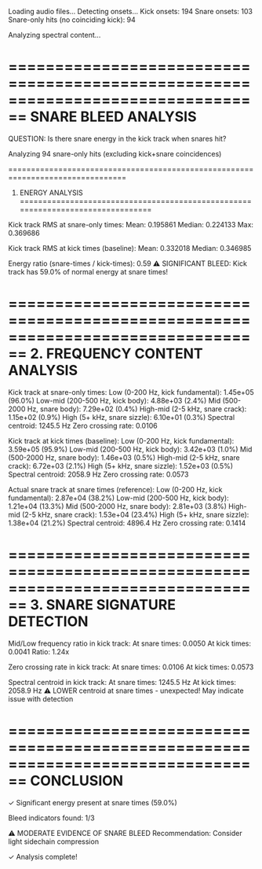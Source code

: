 Loading audio files...
Detecting onsets...
  Kick onsets:  194
  Snare onsets: 103
  Snare-only hits (no coinciding kick): 94

Analyzing spectral content...

================================================================================
SNARE BLEED ANALYSIS
================================================================================

QUESTION: Is there snare energy in the kick track when snares hit?

Analyzing 94 snare-only hits (excluding kick+snare coincidences)

================================================================================
1. ENERGY ANALYSIS
================================================================================

Kick track RMS at snare-only times:
  Mean:   0.195861
  Median: 0.224133
  Max:    0.369686

Kick track RMS at kick times (baseline):
  Mean:   0.332018
  Median: 0.346985

  Energy ratio (snare-times / kick-times): 0.59
  ⚠️  SIGNIFICANT BLEED: Kick track has 59.0% of normal energy at snare times!

================================================================================
2. FREQUENCY CONTENT ANALYSIS
================================================================================

Kick track at snare-only times:
  Low (0-200 Hz, kick fundamental):     1.45e+05  (96.0%)
  Low-mid (200-500 Hz, kick body):      4.88e+03  (2.4%)
  Mid (500-2000 Hz, snare body):        7.29e+02  (0.4%)
  High-mid (2-5 kHz, snare crack):      1.15e+02  (0.9%)
  High (5+ kHz, snare sizzle):          6.10e+01  (0.3%)
  Spectral centroid: 1245.5 Hz
  Zero crossing rate: 0.0106

Kick track at kick times (baseline):
  Low (0-200 Hz, kick fundamental):     3.59e+05  (95.9%)
  Low-mid (200-500 Hz, kick body):      3.42e+03  (1.0%)
  Mid (500-2000 Hz, snare body):        1.46e+03  (0.5%)
  High-mid (2-5 kHz, snare crack):      6.72e+03  (2.1%)
  High (5+ kHz, snare sizzle):          1.52e+03  (0.5%)
  Spectral centroid: 2058.9 Hz
  Zero crossing rate: 0.0573

Actual snare track at snare times (reference):
  Low (0-200 Hz, kick fundamental):     2.87e+04  (38.2%)
  Low-mid (200-500 Hz, kick body):      1.21e+04  (13.3%)
  Mid (500-2000 Hz, snare body):        2.81e+03  (3.8%)
  High-mid (2-5 kHz, snare crack):      1.53e+04  (23.4%)
  High (5+ kHz, snare sizzle):          1.38e+04  (21.2%)
  Spectral centroid: 4896.4 Hz
  Zero crossing rate: 0.1414

================================================================================
3. SNARE SIGNATURE DETECTION
================================================================================

Mid/Low frequency ratio in kick track:
  At snare times: 0.0050
  At kick times:  0.0041
  Ratio:          1.24x

Zero crossing rate in kick track:
  At snare times: 0.0106
  At kick times:  0.0573

Spectral centroid in kick track:
  At snare times: 1245.5 Hz
  At kick times:  2058.9 Hz
  ⚠️  LOWER centroid at snare times - unexpected! May indicate issue with detection

================================================================================
CONCLUSION
================================================================================
✓ Significant energy present at snare times (59.0%)

Bleed indicators found: 1/3

⚠️  MODERATE EVIDENCE OF SNARE BLEED
Recommendation: Consider light sidechain compression

✓ Analysis complete!